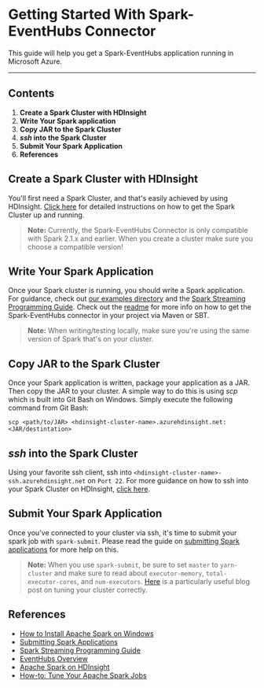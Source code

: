 Getting Started With Spark-EventHubs Connector
===================

This guide will help you get a Spark-EventHubs application running in Microsoft Azure. 

----------

Contents
-------------
1.  **Create a Spark Cluster with HDInsight**
2.  **Write Your Spark application**
3.  **Copy JAR to the Spark Cluster**
4.  **_ssh_ into the Spark Cluster**
5.  **Submit Your Spark Application**
6.  **References**

Create a Spark Cluster with HDInsight
---
You'll first need a Spark Cluster, and that's easily achieved by using HDInsight.
<a href="https://docs.microsoft.com/en-us/azure/hdinsight/hdinsight-apache-spark-jupyter-spark-sql" target="_blank">Click here</a> 
for detailed instructions on how to get the Spark Cluster up and running.

>**Note:**
> Currently, the Spark-EventHubs Connector is only compatible with Spark 2.1.x and earlier. When you create a cluster make sure you choose a compatible version! 


Write Your Spark Application
---
Once your Spark cluster is running, you should write a Spark application. For guidance, check out
<a href="../examples" target="_blank">our examples directory</a> 
and the 
<a href="https://spark.apache.org/docs/latest/streaming-programming-guide.html" target="_blank">Spark Streaming Programming Guide</a>. Check out the [readme](../readme.md) for more info on how to get the Spark-EventHubs connector in your project via Maven or SBT. 

>**Note:**
>When writing/testing locally, make sure you're using the same version of Spark that's on your cluster.


Copy JAR to the Spark Cluster
---
Once your Spark application is written, package your application as a JAR. Then copy the JAR to your cluster. A simple way to do this is using _scp_ which is built into Git Bash on Windows. Simply execute the following command from Git Bash:

```
scp <path/to/JAR> <hdinsight-cluster-name>.azurehdinsight.net:<JAR/destintation>
```

_ssh_ into the Spark Cluster
---
Using your favorite ssh client, ssh into ```<hdinsight-cluster-name>-ssh.azurehdinsight.net``` on ```Port 22```. For more guidance on how to ssh into your Spark Cluster on HDInsight, <a href="https://docs.microsoft.com/en-us/azure/hdinsight/hdinsight-hadoop-linux-use-ssh-unix" target="_blank">click here</a>. 

Submit Your Spark Application
---
Once you've connected to your cluster via ssh, it's time to submit your spark job with ```spark-submit```. Please read the guide on 
<a href="https://spark.apache.org/docs/latest/submitting-applications.html" target="_blank">submitting Spark applications</a> for more help on this. 

>**Note:**
>When you use ```spark-submit```, be sure to set ```master``` to ```yarn-cluster``` and make sure to read about ```executor-memory```, ```total-executor-cores```, and ```num-executors```. [Here](http://blog.cloudera.com/blog/2015/03/how-to-tune-your-apache-spark-jobs-part-2/) is a particularly useful blog post on tuning your cluster correctly.  

References
----
- <a href="install_spark_on_windows.md" target="_blank">How to Install Apache Spark on Windows</a>
- <a href="https://spark.apache.org/docs/latest/submitting-applications.html" target="_blank">Submitting Spark Applications</a>
- <a href="https://spark.apache.org/docs/latest/streaming-programming-guide.html" target="_blank">Spark Streaming Programming Guide</a>
- <a href="https://docs.microsoft.com/en-us/azure/event-hubs/event-hubs-what-is-event-hubs" target="_blank">EventHubs Overview</a>
- <a href="https://docs.microsoft.com/en-us/azure/hdinsight/hdinsight-apache-spark-overview" target="_blank">Apache Spark on HDInsight</a>
- <a href="http://blog.cloudera.com/blog/2015/03/how-to-tune-your-apache-spark-jobs-part-2/" target="_blank">How-to: Tune Your Apache Spark Jobs</a>
